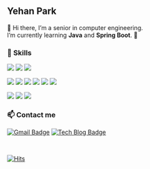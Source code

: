 ## Yehan Park
👋 Hi there, I’m a senior in computer engineering. </br>
I’m currently learning **Java** and **Spring Boot**. 🌱


### 💪 Skills
<img src="https://img.shields.io/badge/C-A8B9CC.svg?style=for-the-badge&logo=C&logoColor=white"/> <img src="https://img.shields.io/badge/C++-00599C.svg?style=for-the-badge"/> <img src="https://img.shields.io/badge/Java-007396?style=for-the-badge&logo=Java&logoColor=white"/>

<img src="https://img.shields.io/badge/Spring Boot-6DB33F?style=for-the-badge&logo=SpringBoot&logoColor=white"/> <img src="https://img.shields.io/badge/Amazon AWS-232F3E?style=for-the-badge&logo=AmazonAWS&logoColor=white"/> <img src="https://img.shields.io/badge/MySQL-4479A1?style=for-the-badge&logo=MySQL&logoColor=white"/> <img src="https://img.shields.io/badge/Docker-2496ED?style=for-the-badge&logo=Docker&logoColor=white"/> <img src="https://img.shields.io/badge/Ubuntu-E95420?style=for-the-badge&logo=Ubuntu&logoColor=white"/> <img src="https://img.shields.io/badge/Jenkins-D24939?style=for-the-badge&logo=Jenkins&logoColor=white"/> 

<img src="https://img.shields.io/badge/IntelliJ IDEA-000000?style=for-the-badge&logo=IntelliJIDEA&logoColor=white"/> <img src="https://img.shields.io/badge/Visual Studio-5C2D91?style=for-the-badge&logo=VisualStudio&logoColor=white"/> <img src="https://img.shields.io/badge/Git-F05032?style=for-the-badge&logo=Git&logoColor=white"/>


### 📫 Contact me
[![Gmail Badge](https://img.shields.io/badge/Gmail-d14836?style=for-the-badge&logo=Gmail&logoColor=white&link=mailto:parkyehan2060@gmail.com)](mailto:parkyehan2060@gmail.com) [![Tech Blog Badge](https://img.shields.io/badge/Blog-20C997?style=for-the-badge&logo=Velog&logoColor=white&link=https://velog.io/@pyh-dotcom)](https://velog.io/@pyh-dotcom)

</br>

[![Hits](https://hits.seeyoufarm.com/api/count/incr/badge.svg?url=https%3A%2F%2Fgithub.com%2Fpyh-dotcom%2Fhit-counter&count_bg=%232C4379&title_bg=%236192CA&icon=&icon_color=%23E7E7E7&title=hits&edge_flat=false)](https://hits.seeyoufarm.com)

<!--
**pyh-dotcom/pyh-dotcom** is a ✨ _special_ ✨ repository because its `README.md` (this file) appears on your GitHub profile.

Here are some ideas to get you started:

- 🔭 I’m currently working on ...
- 🌱 I’m currently learning ...
- 👯 I’m looking to collaborate on ...
- 🤔 I’m looking for help with ...
- 💬 Ask me about ...
- 📫 How to reach me: ...
- 😄 Pronouns: ...
- ⚡ Fun fact: ...
-->
